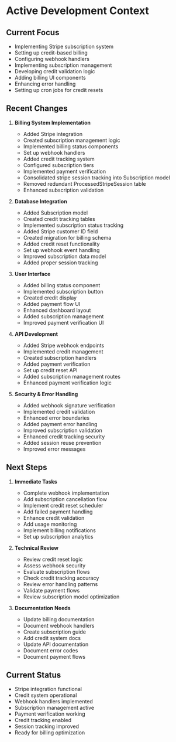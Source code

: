 # Active Development Context

## Current Focus
- Implementing Stripe subscription system
- Setting up credit-based billing
- Configuring webhook handlers
- Implementing subscription management
- Developing credit validation logic
- Adding billing UI components
- Enhancing error handling
- Setting up cron jobs for credit resets

## Recent Changes
1. **Billing System Implementation**
   - Added Stripe integration
   - Created subscription management logic
   - Implemented billing status components
   - Set up webhook handlers
   - Added credit tracking system
   - Configured subscription tiers
   - Implemented payment verification
   - Consolidated stripe session tracking into Subscription model
   - Removed redundant ProcessedStripeSession table
   - Enhanced subscription validation

2. **Database Integration**
   - Added Subscription model
   - Created credit tracking tables
   - Implemented subscription status tracking
   - Added Stripe customer ID field
   - Created migration for billing schema
   - Added credit reset functionality
   - Set up webhook event handling
   - Improved subscription data model
   - Added proper session tracking

3. **User Interface**
   - Added billing status component
   - Implemented subscription button
   - Created credit display
   - Added payment flow UI
   - Enhanced dashboard layout
   - Added subscription management
   - Improved payment verification UI

4. **API Development**
   - Added Stripe webhook endpoints
   - Implemented credit management
   - Created subscription handlers
   - Added payment verification
   - Set up credit reset API
   - Added subscription management routes
   - Enhanced payment verification logic

5. **Security & Error Handling**
   - Added webhook signature verification
   - Implemented credit validation
   - Enhanced error boundaries
   - Added payment error handling
   - Improved subscription validation
   - Enhanced credit tracking security
   - Added session reuse prevention
   - Improved error messages

## Next Steps
1. **Immediate Tasks**
   - Complete webhook implementation
   - Add subscription cancellation flow
   - Implement credit reset scheduler
   - Add failed payment handling
   - Enhance credit validation
   - Add usage monitoring
   - Implement billing notifications
   - Set up subscription analytics

2. **Technical Review**
   - Review credit reset logic
   - Assess webhook security
   - Evaluate subscription flows
   - Check credit tracking accuracy
   - Review error handling patterns
   - Validate payment flows
   - Review subscription model optimization

3. **Documentation Needs**
   - Update billing documentation
   - Document webhook handlers
   - Create subscription guide
   - Add credit system docs
   - Update API documentation
   - Document error codes
   - Document payment flows

## Current Status
- Stripe integration functional
- Credit system operational
- Webhook handlers implemented
- Subscription management active
- Payment verification working
- Credit tracking enabled
- Session tracking improved
- Ready for billing optimization